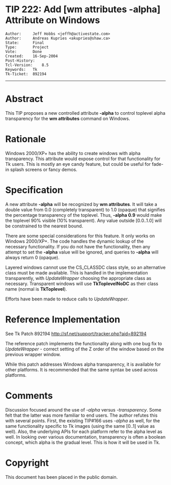 # TIP 222: Add [wm attributes -alpha] Attribute on Windows
	Author:		Jeff Hobbs <jeffh@activestate.com>
	Author:		Andreas Kupries <akupries@shaw.ca>
	State:		Final
	Type:		Project
	Vote:		Done
	Created:	16-Sep-2004
	Post-History:	
	Tcl-Version:	8.5
	Keywords:	Tk
	Tk-Ticket:	892194
-----

# Abstract

This TIP proposes a new controlled attribute **-alpha** to control toplevel
alpha transparency for the **wm attributes** command on Windows.

# Rationale

Windows 2000/XP\+ has the ability to create windows with alpha
transparency.  This attribute would expose control for that functionality
for Tk users.  This is mostly an eye candy feature, but could be useful
for fade-in splash screens or fancy demos.

# Specification

A new attribute **-alpha** will be recognized by **wm attributes**.  It will
take a double value from 0.0 \(completely transparent\) to 1.0 \(opaque\) that signifies the
percentage transparency of the toplevel.  Thus, **-alpha 0.9** would make the toplevel 90% visible \(10% transparent\).  Any value outside [0.0..1.0] will be constrained to the nearest bound.

There are some special considerations for this feature.  It only works on
Windows 2000/XP\+.  The code handles the dynamic lookup of the necessary
functionality.  If you do not have the functionality, then any attempt to
set the **-alpha** value will be ignored, and queries to **-alpha**
will always return 0 \(opaque\).

Layered windows cannot use the CS\_CLASSDC class style, so an alternative
class must be made available.  This is handled in the implementation
transparently, with _UpdateWrapper_ choosing the appropriate class as
necessary.  Transparent windows will use **TkToplevelNoDC** as their
class name \(normal is **TkToplevel**\).

Efforts have been made to reduce calls to _UpdateWrapper_.

# Reference Implementation

See Tk Patch 892194 <http://sf.net/support/tracker.php?aid=892194> 

The reference patch implements the functionality along with one bug fix to
_UpdateWrapper_ - correct setting of the Z order of the window based on the
previous wrapper window.

While this patch addresses Windows alpha transparency, it is available for other platforms.  It is recommended that the same syntax be used across platforms.

# Comments

Discussion focused around the use of _-alpha_ versus _-transparency_.  Some felt that the latter was more familiar to end users.  The author refutes this with several points.  First, the existing TIP\#166 uses _-alpha_ as well, for the same functionality specific to Tk images \(using the same [0..1] value as well\).  Also, the underlying APIs for each platform refer to the alpha level as well.  In looking over various documentation, transparency is often a boolean concept, which alpha is the gradual level.  This is how it will be used in Tk.

# Copyright

This document has been placed in the public domain.

